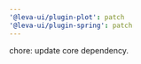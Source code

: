 ```yaml
---
'@leva-ui/plugin-plot': patch
'@leva-ui/plugin-spring': patch
---
```


chore: update core dependency.
